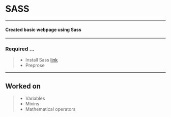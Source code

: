 # SASS
***
#### Created basic webpage using Sass
***

### Required ...
> * Install Sass     [link](https://sass-lang.com/install)
> * Preprose
***

## Worked on 
> * Variables 
> * Mixins
> * Mathematical operators
